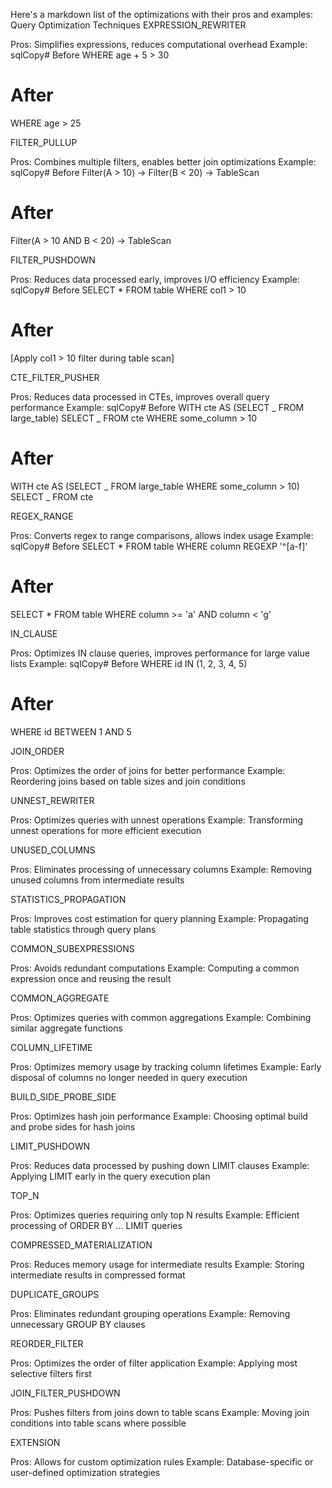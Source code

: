 Here's a markdown list of the optimizations with their pros and examples:
Query Optimization Techniques
EXPRESSION_REWRITER

Pros: Simplifies expressions, reduces computational overhead
Example:
sqlCopy# Before
WHERE age + 5 > 30

# After

WHERE age > 25

FILTER_PULLUP

Pros: Combines multiple filters, enables better join optimizations
Example:
sqlCopy# Before
Filter(A > 10) -> Filter(B < 20) -> TableScan

# After

Filter(A > 10 AND B < 20) -> TableScan

FILTER_PUSHDOWN

Pros: Reduces data processed early, improves I/O efficiency
Example:
sqlCopy# Before
SELECT \* FROM table WHERE col1 > 10

# After

[Apply col1 > 10 filter during table scan]

CTE_FILTER_PUSHER

Pros: Reduces data processed in CTEs, improves overall query performance
Example:
sqlCopy# Before
WITH cte AS (SELECT _ FROM large_table)
SELECT _ FROM cte WHERE some_column > 10

# After

WITH cte AS (SELECT _ FROM large_table WHERE some_column > 10)
SELECT _ FROM cte

REGEX_RANGE

Pros: Converts regex to range comparisons, allows index usage
Example:
sqlCopy# Before
SELECT \* FROM table WHERE column REGEXP '^[a-f]'

# After

SELECT \* FROM table WHERE column >= 'a' AND column < 'g'

IN_CLAUSE

Pros: Optimizes IN clause queries, improves performance for large value lists
Example:
sqlCopy# Before
WHERE id IN (1, 2, 3, 4, 5)

# After

WHERE id BETWEEN 1 AND 5

JOIN_ORDER

Pros: Optimizes the order of joins for better performance
Example: Reordering joins based on table sizes and join conditions

UNNEST_REWRITER

Pros: Optimizes queries with unnest operations
Example: Transforming unnest operations for more efficient execution

UNUSED_COLUMNS

Pros: Eliminates processing of unnecessary columns
Example: Removing unused columns from intermediate results

STATISTICS_PROPAGATION

Pros: Improves cost estimation for query planning
Example: Propagating table statistics through query plans

COMMON_SUBEXPRESSIONS

Pros: Avoids redundant computations
Example: Computing a common expression once and reusing the result

COMMON_AGGREGATE

Pros: Optimizes queries with common aggregations
Example: Combining similar aggregate functions

COLUMN_LIFETIME

Pros: Optimizes memory usage by tracking column lifetimes
Example: Early disposal of columns no longer needed in query execution

BUILD_SIDE_PROBE_SIDE

Pros: Optimizes hash join performance
Example: Choosing optimal build and probe sides for hash joins

LIMIT_PUSHDOWN

Pros: Reduces data processed by pushing down LIMIT clauses
Example: Applying LIMIT early in the query execution plan

TOP_N

Pros: Optimizes queries requiring only top N results
Example: Efficient processing of ORDER BY ... LIMIT queries

COMPRESSED_MATERIALIZATION

Pros: Reduces memory usage for intermediate results
Example: Storing intermediate results in compressed format

DUPLICATE_GROUPS

Pros: Eliminates redundant grouping operations
Example: Removing unnecessary GROUP BY clauses

REORDER_FILTER

Pros: Optimizes the order of filter application
Example: Applying most selective filters first

JOIN_FILTER_PUSHDOWN

Pros: Pushes filters from joins down to table scans
Example: Moving join conditions into table scans where possible

EXTENSION

Pros: Allows for custom optimization rules
Example: Database-specific or user-defined optimization strategies
